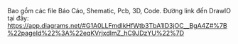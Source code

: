 Bao gồm các file Báo Cáo, Shematic, Pcb, 3D, Code.
Đường link đến DrawIO tại đây: https://app.diagrams.net/#G1A0LLFmdIkHfWtb3TbA1lD3jOC__BgA4Z#%7B%22pageId%22%3A%22eqKVrjxdlmZ_hC9JDzYU%22%7D
